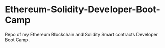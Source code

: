 # Ethereum-Solidity-Developer-Boot-Camp

Repo of my Ethereum Blockchain and Solidity Smart contracts Developer Boot Camp. 
